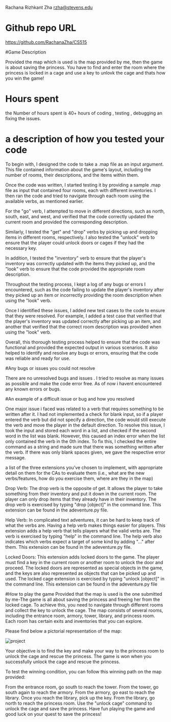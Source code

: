 Rachana Rizhkant Zha [rzha@stevens.edu](mailto:rzha@stevens.edu)



# Github repo URL
https://github.com/RachanaZha/CS515


#Game Description

Provided the map which is used is the map provided by me, then the game is about saving the princess. You have to find and enter the room where the princess is locked in a cage and use a key to unlovk the cage and thats how you win the game!

# Hours spent

the Number of hours spent is 40+ hours of coding , testing , debugging an fixing the issues.




# a description of how you tested your code

To begin with, I designed the code to take a .map file as an input argument. This file contained information about the game's layout, including the number of rooms, their descriptions, and the items within them.

Once the code was written, I started testing it by providing a sample .map file as input that contained four rooms, each with different inventories. I then ran the code and tried to navigate through each room using the available verbs, as mentioned earlier.

For the "go" verb, I attempted to move in different directions, such as north, south, east, and west, and verified that the code correctly updated the current room and provided the corresponding description.

Similarly, I tested the "get" and "drop" verbs by picking up and dropping items in different rooms, respectively. I also tested the "unlock" verb to ensure that the player could unlock doors or cages if they had the necessary key.

In addition, I tested the "inventory" verb to ensure that the player's inventory was correctly updated with the items they picked up, and the "look" verb to ensure that the code provided the appropriate room description.

Throughout the testing process, I kept a log of any bugs or errors I encountered, such as the code failing to update the player's inventory after they picked up an item or incorrectly providing the room description when using the "look" verb.

Once I identified these issues, I added new test cases to the code to ensure that they were resolved. For example, I added a test case that verified that the player's inventory was updated correctly after picking up an item, and another that verified that the correct room description was provided when using the "look" verb.

Overall, this thorough testing process helped to ensure that the code was functional and provided the expected output in various scenarios. It also helped to identify and resolve any bugs or errors, ensuring that the code was reliable and ready for use.





#Any bugs or issues you could not resolve

There are no unresolved bugs and issues . I tried to resolve as many issues as possible and make the code error free. As of now i havent encountered any known errors or bugs.





#An example of a difficult issue or bug and how you resolved

One major issue i faced was related to a verb that requires something to be written after it. I had not implemented a check for blank input, so if a player entered the verb but did not specify a direction, the code would still execute the verb and move the player in the default direction. To resolve this issue, I took the input and stored each word in a list, and checked if the second word in the list was blank. However, this caused an index error when the list only contained the verb in the 0th index. To fix this, I checked the entire command as a string and made sure that there was something written after the verb. If there was only blank spaces given, we gave the respective error message.





a list of the three extensions you’ve chosen to implement, with appropriate detail on them for the CAs to evaluate them (i.e., what are the new verbs/features, how do you exercise them, where are they in the map)

Drop Verb: The drop verb is the opposite of get. It allows the player to take something from their inventory and put it down in the current room. The player can only drop items that they already have in their inventory. The drop verb is exercised by typing "drop [object]" in the command line. This extension can be found in the adeventure.py file.

Help Verb: In complicated text adventures, it can be hard to keep track of what the verbs are. Having a help verb makes things easier for players. This extension adds a help verb that tells players what the valid verbs are. The verb is exercised by typing "help" in the command line. The help verb also indicates which verbs expect a target of some kind by adding "..." after them. This extension can be found in the adeventure.py file.

Locked Doors: This extension adds locked doors to the game. The player must find a key in the current room or another room to unlock the door and proceed. The locked doors are represented as special objects in the game, and the keys are also represented as objects that can be picked up and used. The locked cage extension is exercised by typing "unlock [object]" in the command line. This extension can be found in the adeventure.py file


#How to play the game 
Provided that the map is used is the one submitted by me-The game is all about saving the princess and freeing her from the locked cage. To achieve this, you need to navigate through different rooms and collect the key to unlock the cage. The map consists of several rooms, including the entrance room, armory, tower, library, and princess room. Each room has certain exits and inventories that you can explore.

Please find below a pictorial representation of the map:

![project](https://user-images.githubusercontent.com/124010659/229400022-bea170f4-5101-48ae-bdaf-00fd88578e42.jpg)

Your objective is to find the key and make your way to the princess room to unlock the cage and rescue the princess. The game is won when you successfully unlock the cage and rescue the princess.

To test the winning condition, you can follow this winning path on the map provided:

From the entrance room, go south to reach the tower.
From the tower, go south again to reach the armory.
From the armory, go east to reach the library.
Once you reach the library, pick up the key.
From the library, go north to reach the princess room.
Use the "unlock cage" command to unlock the cage and save the princess.
Have fun playing the game and good luck on your quest to save the princess!


